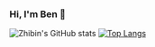 ### Hi, I'm Ben 👋

<!--
**zbl14/zbl14** is a ✨ _special_ ✨ repository because its `README.md` (this file) appears on your GitHub profile.

Here are some ideas to get you started:

- 🔭 I’m currently working on ...
- 🌱 I’m currently learning ...
- 👯 I’m looking to collaborate on ...
- 🤔 I’m looking for help with ...
- 💬 Ask me about ...
- 📫 How to reach me: ...
- 😄 Pronouns: ...
- ⚡ Fun fact: ...
-->

![Zhibin's GitHub stats](https://github-readme-stats-pqrdm6qak-zbl14.vercel.app/api?username=zbl14&count_private=false)
[![Top Langs](https://github-readme-stats-pqrdm6qak-zbl14.vercel.app/api/top-langs/?username=zbl14&count_private=true)](https://github.com/anuraghazra/github-readme-stats)

